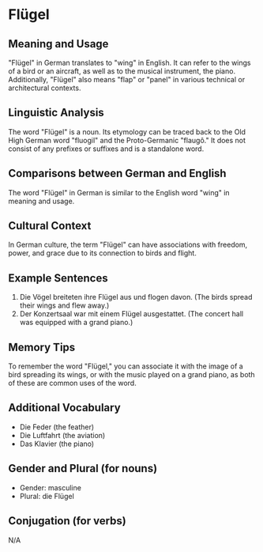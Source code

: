 # Flügel
## Meaning and Usage
"Flügel" in German translates to "wing" in English. It can refer to the wings of a bird or an aircraft, as well as to the musical instrument, the piano. Additionally, "Flügel" also means "flap" or "panel" in various technical or architectural contexts.

## Linguistic Analysis
The word "Flügel" is a noun. Its etymology can be traced back to the Old High German word "fluogil" and the Proto-Germanic "flaugô." It does not consist of any prefixes or suffixes and is a standalone word.

## Comparisons between German and English
The word "Flügel" in German is similar to the English word "wing" in meaning and usage.

## Cultural Context
In German culture, the term "Flügel" can have associations with freedom, power, and grace due to its connection to birds and flight.

## Example Sentences
1. Die Vögel breiteten ihre Flügel aus und flogen davon. (The birds spread their wings and flew away.)
2. Der Konzertsaal war mit einem Flügel ausgestattet. (The concert hall was equipped with a grand piano.)

## Memory Tips
To remember the word "Flügel," you can associate it with the image of a bird spreading its wings, or with the music played on a grand piano, as both of these are common uses of the word.

## Additional Vocabulary
- Die Feder (the feather)
- Die Luftfahrt (the aviation)
- Das Klavier (the piano)

## Gender and Plural (for nouns)
- Gender: masculine
- Plural: die Flügel

## Conjugation (for verbs)
N/A